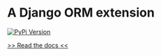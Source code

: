 # A Django ORM extension

[![PyPi Version](http://img.shields.io/pypi/v/django-orm-ext.svg)](https://pypi.python.org/pypi/django-orm-ext/)

[>> Read the docs <<](https://neoctobers.readthedocs.io/en/latest/repo/py_django_orm_ext.html)

